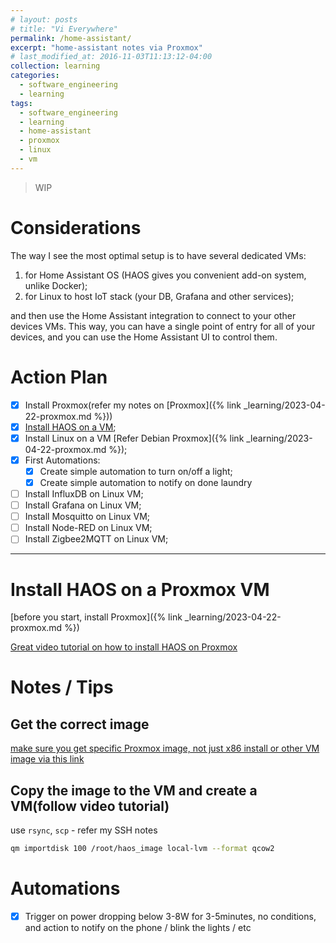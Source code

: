 ```yaml
---
# layout: posts
# title: "Vi Everywhere"
permalink: /home-assistant/
excerpt: "home-assistant notes via Proxmox"
# last_modified_at: 2016-11-03T11:13:12-04:00
collection: learning
categories:
  - software_engineering
  - learning
tags:
  - software_engineering
  - learning
  - home-assistant
  - proxmox
  - linux
  - vm
---
```


> WIP

# Considerations

The way I see the most optimal setup is to have several dedicated VMs:
1. for Home Assistant OS (HAOS gives you convenient add-on system, unlike Docker);
1. for Linux to host IoT stack (your DB, Grafana and other services);

and then use the Home Assistant integration to connect to your other devices VMs. This way, you can have a single point of entry for all of your devices, and you can use the Home Assistant UI to control them.

# Action Plan

- [x] Install Proxmox(refer my notes on [Proxmox]({% link _learning/2023-04-22-proxmox.md %}))
- [x] [Install HAOS on a VM](#install-haos);
- [x] Install Linux on a VM [Refer Debian Proxmox]({% link _learning/2023-04-22-proxmox.md %});
- [x] First Automations:
  - [x] Create simple automation to turn on/off a light;
  - [x] Create simple automation to notify on done laundry
- [ ] Install InfluxDB on Linux VM;
- [ ] Install Grafana on Linux VM;
- [ ] Install Mosquitto on Linux VM;
- [ ] Install Node-RED on Linux VM;
- [ ] Install Zigbee2MQTT on Linux VM;

---

# Install HAOS on a Proxmox VM

[before you start, install Proxmox]({% link _learning/2023-04-22-proxmox.md %})

[Great video tutorial on how to install HAOS on Proxmox](https://www.youtube.com/watch?app=desktop&v=1Un4zJJWUTE)

# Notes / Tips

## Get the correct image

[make sure you get specific Proxmox image, not just x86 install or other VM image via this link](https://www.home-assistant.io/installation/alternative)

## Copy the image to the VM and create a VM(follow video tutorial)

use `rsync`, `scp` - refer my SSH notes

```sh
qm importdisk 100 /root/haos_image local-lvm --format qcow2
```

# Automations

- [x] Trigger on power dropping below 3-8W for 3-5minutes, no conditions, and action to notify on the phone / blink the lights / etc
